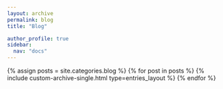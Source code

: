 ```yaml
---
layout: archive
permalink: blog
title: "Blog"

author_profile: true
sidebar:
  nav: "docs"
---
```


{% assign posts = site.categories.blog %}
{% for post in posts %}
  {% include custom-archive-single.html type=entries_layout %}
{% endfor %}
